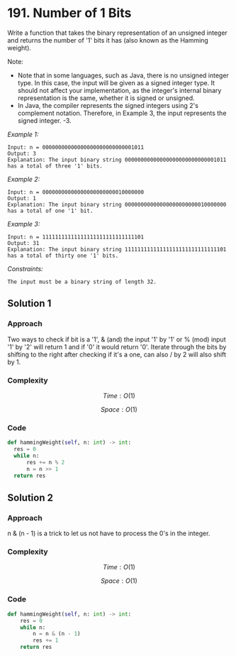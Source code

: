 # 191. Number of 1 Bits
Write a function that takes the binary representation of an unsigned integer and returns the number of '1' bits it has (also known as the Hamming weight). 

Note:
* Note that in some languages, such as Java, there is no unsigned integer type. In this case, the input will be given as a signed integer type. It should not affect your implementation, as the integer's internal binary representation is the same, whether it is signed or unsigned.
* In Java, the compiler represents the signed integers using 2's complement notation. Therefore, in Example 3, the input represents the signed integer. -3.

*Example 1:*

```
Input: n = 00000000000000000000000000001011
Output: 3
Explanation: The input binary string 00000000000000000000000000001011 has a total of three '1' bits.
```

*Example 2:*

```
Input: n = 00000000000000000000000010000000
Output: 1
Explanation: The input binary string 00000000000000000000000010000000 has a total of one '1' bit.
```

*Example 3:*

```
Input: n = 11111111111111111111111111111101
Output: 31
Explanation: The input binary string 11111111111111111111111111111101 has a total of thirty one '1' bits.
```

*Constraints:*

```
The input must be a binary string of length 32.
```

## Solution 1

### Approach
Two ways to check if bit is a '1', & (and) the input '1' by '1' or % (mod) input '1' by '2' will return 1 and if '0' it would return '0'. Iterate through the bits by shifting to the right after checking if it's a one, can also / by 2 will also shift by 1.

### Complexity
$$Time: O(1)$$

$$Space: O(1)$$

### Code
```py
def hammingWeight(self, n: int) -> int:
  res = 0
  while n:
      res += n % 2
      n = n >> 1
  return res
```

## Solution 2

### Approach
n  & (n - 1) is a trick to let us not have to process the 0's in the integer.

### Complexity
$$Time: O(1)$$

$$Space: O(1)$$

### Code
```py
def hammingWeight(self, n: int) -> int:
    res = 0
    while n:
        n = n & (n - 1) 
        res += 1
    return res
```
